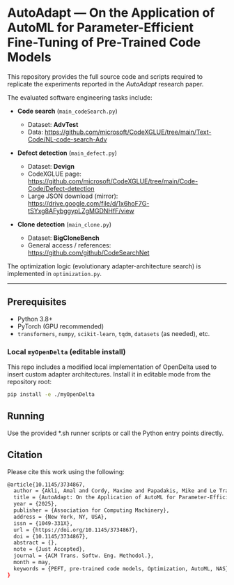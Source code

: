 # AutoAdapt — On the Application of AutoML for Parameter-Efficient Fine-Tuning of Pre-Trained Code Models

This repository provides the full source code and scripts required to replicate the experiments reported in the *AutoAdapt* research paper.

The evaluated software engineering tasks include:

- **Code search** (`main_codeSearch.py`)  
  - Dataset: **AdvTest** 
  - Data: https://github.com/microsoft/CodeXGLUE/tree/main/Text-Code/NL-code-search-Adv

- **Defect detection** (`main_defect.py`)  
  - Dataset: **Devign** 
  - CodeXGLUE page: https://github.com/microsoft/CodeXGLUE/tree/main/Code-Code/Defect-detection  
  - Large JSON download (mirror): https://drive.google.com/file/d/1x6hoF7G-tSYxg8AFybggypLZgMGDNHfF/view

- **Clone detection** (`main_clone.py`)  
  - Dataset: **BigCloneBench** 
  - General access / references: https://github.com/github/CodeSearchNet

The optimization logic (evolutionary adapter-architecture search) is implemented in `optimization.py`.

---

## Prerequisites

- Python 3.8+  
- PyTorch (GPU recommended)  
- `transformers`, `numpy`, `scikit-learn`, `tqdm`, `datasets` (as needed), etc.


### Local `myOpenDelta` (editable install)

This repo includes a modified local implementation of OpenDelta used to insert custom adapter architectures. Install it in editable mode from the repository root:

```bash
pip install -e ./myOpenDelta
```

## Running 

Use the provided *.sh runner scripts or call the Python entry points directly.

## Citation

Please cite this work using the following:

```bash
@article{10.1145/3734867,
  author = {Akli, Amal and Cordy, Maxime and Papadakis, Mike and Le Traon, Yves},
  title = {AutoAdapt: On the Application of AutoML for Parameter-Efficient Fine-Tuning of Pre-Trained Code Models},
  year = {2025},
  publisher = {Association for Computing Machinery},
  address = {New York, NY, USA},
  issn = {1049-331X},
  url = {https://doi.org/10.1145/3734867},
  doi = {10.1145/3734867},
  abstract = {},
  note = {Just Accepted},
  journal = {ACM Trans. Softw. Eng. Methodol.},
  month = may,
  keywords = {PEFT, pre-trained code models, Optimization, AutoML, NAS}
}
```

